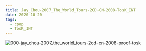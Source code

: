```yaml
---
title: Jay_Chou-2007_The_World_Tours-2CD-CN-2008-TosK_INT
date: 2020-10-20
tags: 
  - cpop
  - TosK_INT
---
```


![000-jay_chou-2007_the_world_tours-2cd-cn-2008-proof-tosk](https://goindex.65style.workers.dev/1:/Jay_Chou-2007_The_World_Tours-2CD-CN-2008-TosK_INT/000-jay_chou-2007_the_world_tours-2cd-cn-2008-proof-tosk.jpg)


<a-player 
    :options="{
        audio: [
          {
            name: '龍戰騎士',
            artist: '周杰倫',
            url: 'https://goindex.65style.workers.dev/1:/Jay_Chou-2007_The_World_Tours-2CD-CN-2008-TosK_INT/101-jay_chou-golden_armor-tosk.mp3',
            cover: 'https://goindex.65style.workers.dev/1:/Jay_Chou-2007_The_World_Tours-2CD-CN-2008-TosK_INT/000-jay_chou-2007_the_world_tours-2cd-cn-2008-proof-tosk.jpg',
            theme: '#ebd0c2'
          },
        ]
    }"
/>


<download url="https://www109.zippyshare.com/v/BIQzJb9i/file.html"/>

